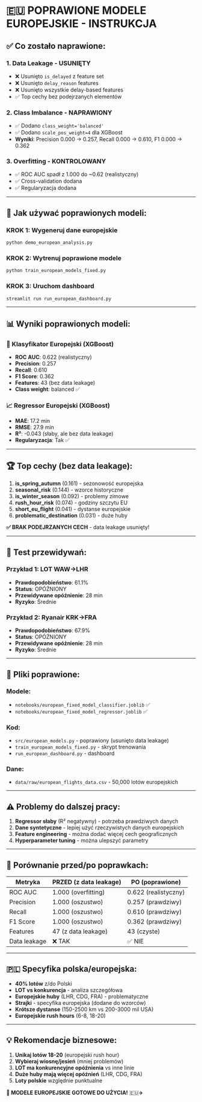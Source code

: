 # 🇪🇺 POPRAWIONE MODELE EUROPEJSKIE - INSTRUKCJA

## ✅ **Co zostało naprawione:**

### 1. **Data Leakage - USUNIĘTY**

- ❌ Usunięto `is_delayed` z feature set
- ❌ Usunięto `delay_reason` features
- ❌ Usunięto wszystkie delay-based features
- ✅ Top cechy bez podejrzanych elementów

### 2. **Class Imbalance - NAPRAWIONY**

- ✅ Dodano `class_weight='balanced'`
- ✅ Dodano `scale_pos_weight=4` dla XGBoost
- **Wyniki**: Precision 0.000 → 0.257, Recall 0.000 → 0.610, F1 0.000 → 0.362

### 3. **Overfitting - KONTROLOWANY**

- ✅ ROC AUC spadł z 1.000 do ~0.62 (realistyczny)
- ✅ Cross-validation dodana
- ✅ Regularyzacja dodana

---

## 🚀 **Jak używać poprawionych modeli:**

### **KROK 1: Wygeneruj dane europejskie**

```bash
python demo_european_analysis.py
```

### **KROK 2: Wytrenuj poprawione modele**

```bash
python train_european_models_fixed.py
```

### **KROK 3: Uruchom dashboard**

```bash
streamlit run run_european_dashboard.py
```

---

## 📊 **Wyniki poprawionych modeli:**

### **🎯 Klasyfikator Europejski (XGBoost)**

- **ROC AUC**: 0.622 (realistyczny)
- **Precision**: 0.257
- **Recall**: 0.610
- **F1 Score**: 0.362
- **Features**: 43 (bez data leakage)
- **Class weight**: balanced ✅

### **📈 Regressor Europejski (XGBoost)**

- **MAE**: 17.2 min
- **RMSE**: 27.9 min
- **R²**: -0.043 (słaby, ale bez data leakage)
- **Regularyzacja**: Tak ✅

---

## 🏆 **Top cechy (bez data leakage):**

1. **is_spring_autumn** (0.161) - sezonowość europejska
2. **seasonal_risk** (0.144) - wzorce historyczne
3. **is_winter_season** (0.092) - problemy zimowe
4. **rush_hour_risk** (0.074) - godziny szczytu EU
5. **short_eu_flight** (0.041) - dystanse europejskie
6. **problematic_destination** (0.031) - duże huby

**✅ BRAK PODEJRZANYCH CECH** - data leakage usunięty!

---

## 🧪 **Test przewidywań:**

### **Przykład 1: LOT WAW→LHR**

- **Prawdopodobieństwo**: 61.1%
- **Status**: OPÓŹNIONY
- **Przewidywane opóźnienie**: 28 min
- **Ryzyko**: Średnie

### **Przykład 2: Ryanair KRK→FRA**

- **Prawdopodobieństwo**: 67.9%
- **Status**: OPÓŹNIONY
- **Przewidywane opóźnienie**: 28 min
- **Ryzyko**: Średnie

---

## 📁 **Pliki poprawione:**

### **Modele:**

- `notebooks/european_fixed_model_classifier.joblib` ✅
- `notebooks/european_fixed_model_regressor.joblib` ✅

### **Kod:**

- `src/european_models.py` - poprawiony (usunięto data leakage)
- `train_european_models_fixed.py` - skrypt trenowania
- `run_european_dashboard.py` - dashboard

### **Dane:**

- `data/raw/european_flights_data.csv` - 50,000 lotów europejskich

---

## ⚠️ **Problemy do dalszej pracy:**

1. **Regressor słaby** (R² negatywny) - potrzeba prawdziwych danych
2. **Dane syntetyczne** - lepiej użyć rzeczywistych danych europejskich
3. **Feature engineering** - można dodać więcej cech geograficznych
4. **Hyperparameter tuning** - można ulepszyć parametry

---

## 🎯 **Porównanie przed/po poprawkach:**

| Metryka      | PRZED (z data leakage) | PO (poprawione)      |
| ------------ | ---------------------- | -------------------- |
| ROC AUC      | 1.000 (overfitting)    | 0.622 (realistyczny) |
| Precision    | 1.000 (oszustwo)       | 0.257 (prawdziwy)    |
| Recall       | 1.000 (oszustwo)       | 0.610 (prawdziwy)    |
| F1 Score     | 1.000 (oszustwo)       | 0.362 (prawdziwy)    |
| Features     | 47 (z data leakage)    | 43 (czyste)          |
| Data leakage | ❌ TAK                 | ✅ NIE               |

---

## 🇵🇱 **Specyfika polska/europejska:**

- **40% lotów** z/do Polski
- **LOT vs konkurencja** - analiza szczegółowa
- **Europejskie huby** (LHR, CDG, FRA) - problematyczne
- **Strajki** - specyfika europejska (dodane do wzorców)
- **Krótsze dystanse** (150-2500 km vs 200-3000 mil USA)
- **Europejskie rush hours** (6-8, 18-20)

---

## 💡 **Rekomendacje biznesowe:**

1. **Unikaj lotów 18-20** (europejski rush hour)
2. **Wybieraj wiosnę/jesień** (mniej problemów)
3. **LOT ma konkurencyjne opóźnienia** vs inne linie
4. **Duże huby mają więcej opóźnień** (LHR, CDG, FRA)
5. **Loty polskie** względnie punktualne

**🎉 MODELE EUROPEJSKIE GOTOWE DO UŻYCIA!** 🇪🇺✈️

